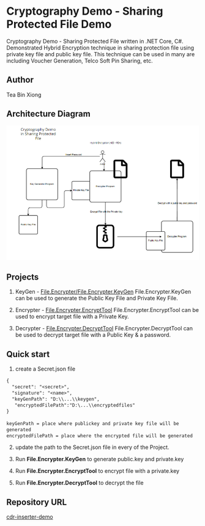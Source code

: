 # Cryptography Demo - Sharing Protected File Demo

Cryptography Demo - Sharing Protected File written in .NET Core, C#. Demonstrated Hybrid Encryption technique in sharing protection file using private key file and public key file.
This technique can be used in many are including Voucher Generation, Telco Soft Pin Sharing, etc.

## Author
Tea Bin Xiong

## Architecture Diagram
![image](./img/cryptography.PNG)


## Projects
1) KeyGen - [File.Encrypter/File.Encrypter.KeyGen](src/File.Encrypter/File.Encrypter.KeyGen)
File.Encrypter.KeyGen can be used to generate the Public Key File and Private Key File. 

2) Encrypter -  [File.Encrypter.EncryptTool](src/File.Encrypter/File.Encrypter.EncryptTool)
File.Encrypter.EncryptTool can be used to encrypt target file with a Private Key.

3) Decrypter - [File.Encrypter.DecryptTool](src/File.Encrypter/File.Encrypter.DecryptTool) 
File.Encrypter.DecryptTool can be used to decrypt target file with a Public Key & a password.

## Quick start
1) create a Secret.json file
```
{
  "secret": "<secret>",
  "signature": "<name>",
  "keyGenPath": "D:\\...\\keygen",  
   "encryptedFilePath":"D:\...\\encryptedfiles"
}

keyGenPath = place where publickey and private key file will be generated
encryptedFilePath = place where the encrypted file will be generated
```

2) update the path to the Secret.json file in every of the Project.

3) Run **File.Encrypter.KeyGen** to generate public.key and private.key

4) Run **File.Encrypter.EncryptTool** to encrypt file with a private.key

5) Run **File.Encrypter.DecryptTool** to decrypt the file


## Repository URL
[cdr-inserter-demo](https://github.com/teabinxiong/safe-file-encrypter-demo)
